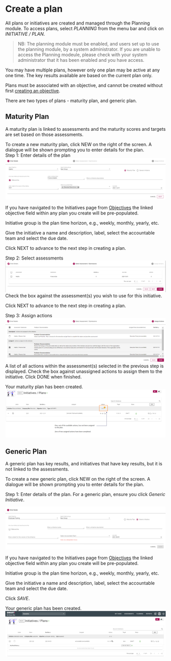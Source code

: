 # Create a plan
All plans or initiatives are created and managed through the Planning module. To access plans, select _PLANNING_ from the menu bar and click on _INITIATIVE / PLAN_. 

>NB: The planning module must be enabled, and users set up to use the planning module, by a system administrator. If you are unable to access the Planning modeule, please check with your system administrator that it has been enabled and you have access.

You may have multiple plans, however only one plan may be active at any one time. The key results available are based on the current plan only.

Plans must be associated with an objective, and cannot be created without first [creating an objective](../jobs/objective.html).

There are two types of plans - maturity plan, and generic plan.

## Maturity Plan
A maturity plan is linked to assessments and the maturity scores and targets are set based on those assessments. 

To create a new maturity plan, click NEW on the right of the screen. A dialogue will be shown prompting you to enter details for the plan.  
Step 1: Enter details of the plan  
![Image](../assets/screenshots/jobs/maturityplan-step1.png)

If you have navigated to the Initiatives page from [Objectives](../jobs/objective.html) the linked objective field within any plan you create will be pre-populated.

Initiative group is the plan time horizon, e.g., weekly, monthly, yearly, etc.

Give the initiative a name and description, label, select the accountable team and select the due date.

Click NEXT to advance to the next step in creating a plan.

Step 2: Select assessments  
![Image](../assets/screenshots/jobs/maturityplan-step2.png)  
Check the box against the assessment(s) you wish to use for this initiative.  

Click NEXT to advance to the next step in creating a plan.

Step 3: Assign actions  
![Image](../assets/screenshots/jobs/maturityplan-step3.png)  
A list of all actions within the assessment(s) selected in the previous step is displayed. Check the box against unassigned actions to assign them to the initiative. Click DONE when finished.

Your maturity plan has been created.  
![Image](../assets/screenshots/jobs/maturityplan-created.png)

## Generic Plan
A generic plan has key results, and initiatives that have key results, but it is not linked to the assessments.

To create a new generic plan, click NEW on the right of the screen. A dialogue will be shown prompting you to enter details for the plan.

Step 1: Enter details of the plan. For a generic plan, ensure you click _Generic Initiative_. 

![Image](../assets/screenshots/jobs/addgenericplan.png)

If you have navigated to the Initiatives page from [Objectives](../jobs/objective.html) the linked objective field within any plan you create will be pre-populated.

Initiative group is the plan time horizon, e.g., weekly, monthly, yearly, etc.

Give the initiative a name and description, label, select the accountable team and select the due date.

Click _SAVE_.

Your generic plan has been created.
![image](../assets/screenshots/jobs/genericplan-created.png)
